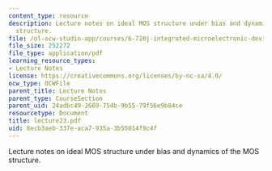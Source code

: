 ```yaml
---
content_type: resource
description: Lecture notes on ideal MOS structure under bias and dynamics of the MOS
  structure.
file: /ol-ocw-studio-app/courses/6-720j-integrated-microelectronic-devices-spring-2007/8ecb3aeb337eaca7935a3b55014f9c4f_lecture23.pdf
file_size: 252272
file_type: application/pdf
learning_resource_types:
- Lecture Notes
license: https://creativecommons.org/licenses/by-nc-sa/4.0/
ocw_type: OCWFile
parent_title: Lecture Notes
parent_type: CourseSection
parent_uid: 24adbc49-3669-754b-9b55-79f56e9b84ce
resourcetype: Document
title: lecture23.pdf
uid: 8ecb3aeb-337e-aca7-935a-3b55014f9c4f
---
```

Lecture notes on ideal MOS structure under bias and dynamics of the MOS structure.